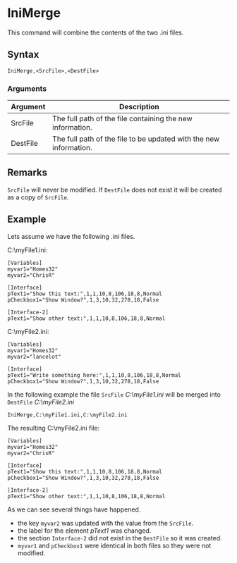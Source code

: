 # IniMerge

This command will combine the contents of the two .ini files.

## Syntax

```pebakery
IniMerge,<SrcFile>,<DestFile> 
```

### Arguments

| Argument | Description |
| --- | --- |
| SrcFile | The full path of the file containing the new information. |
| DestFile | The full path of the file to be updated with the new information. |

## Remarks
`SrcFile` will never be modified.
If `DestFile` does not exist it will be created as a copy of `SrcFile`.

## Example

Lets assume we have the following .ini files.

C:\myFile1.ini:
```pebakery
[Variables]
myvar1="Homes32"
myvar2="ChrisR"

[Interface]
pText1="Show this text:",1,1,10,8,106,18,8,Normal
pCheckbox1="Show Window?",1,3,10,32,278,18,False

[Interface-2]
pText1="Show other text:",1,1,10,8,106,18,8,Normal
```
C:\myFile2.ini:
```pebakery
[Variables]
myvar1="Homes32"
myvar2="lancelot"

[Interface]
pText1="Write something here:",1,1,10,8,106,18,8,Normal
pCheckbox1="Show Window?",1,3,10,32,278,18,False
```

In the following example the file `SrcFile` *C:\myFile1.ini* will be merged into `DestFile` *C:\myFile2.ini*
```pebakery
IniMerge,C:\myFile1.ini,C:\myFile2.ini 
```

The resulting C:\myFile2.ini file:
```pebakery
[Variables]
myvar1="Homes32"
myvar2="ChrisR"

[Interface]
pText1="Show this text:",1,1,10,8,106,18,8,Normal
pCheckbox1="Show Window?",1,3,10,32,278,18,False

[Interface-2]
pText1="Show other text:",1,1,10,8,106,18,8,Normal
```
As we can see several things have happened.
+ the key `myvar2` was updated with the value from the `SrcFile`.
+ the label for the element *pText1* was changed.
+ the section `Interface-2` did not exist in the `DestFile` so it was created.
+ `myvar1` and `pCheckbox1` were identical in both files so they were not modified.